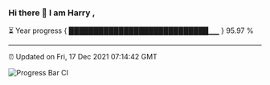 ### Hi there 👋 I am Harry , 

⏳ Year progress { ████████████████████████████▁▁ } 95.97 %

---

⏰ Updated on Fri, 17 Dec 2021 07:14:42 GMT

![Progress Bar CI](https://github.com/duykhang68/duykhang68/workflows/Progress%20Bar%20CI/badge.svg)
